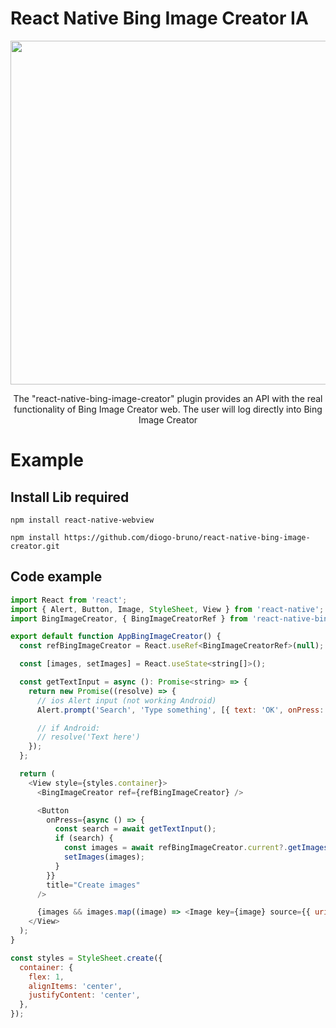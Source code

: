 # React Native Bing Image Creator IA

<div style="text-align: center">
<img src="https://github.com/diogo-bruno/react-native-bing-image-creator/assets/11491923/10d883f2-aa30-4434-b840-1e9d49d32924" width="550" />
</div>

<p style="text-align: center">
The "react-native-bing-image-creator" plugin provides an API with the real functionality of Bing Image Creator web. The user will log directly into Bing Image Creator
</p>

# Example

## Install Lib required
```ssh
npm install react-native-webview
```

```ssh
npm install https://github.com/diogo-bruno/react-native-bing-image-creator.git
```

## Code example
```javascript
import React from 'react';
import { Alert, Button, Image, StyleSheet, View } from 'react-native';
import BingImageCreator, { BingImageCreatorRef } from 'react-native-bing-image-creator';

export default function AppBingImageCreator() {
  const refBingImageCreator = React.useRef<BingImageCreatorRef>(null);

  const [images, setImages] = React.useState<string[]>();

  const getTextInput = async (): Promise<string> => {
    return new Promise((resolve) => {
      // ios Alert input (not working Android)
      Alert.prompt('Search', 'Type something', [{ text: 'OK', onPress: (value) => resolve(`${value}`) }], 'plain-text');

      // if Android:
      // resolve('Text here')
    });
  };

  return (
    <View style={styles.container}>
      <BingImageCreator ref={refBingImageCreator} />

      <Button
        onPress={async () => {
          const search = await getTextInput();
          if (search) {
            const images = await refBingImageCreator.current?.getImages(`${search}`);
            setImages(images);
          }
        }}
        title="Create images"
      />

      {images && images.map((image) => <Image key={image} source={{ uri: image }} style={{ width: 100, height: 100 }} />)}
    </View>
  );
}

const styles = StyleSheet.create({
  container: {
    flex: 1,
    alignItems: 'center',
    justifyContent: 'center',
  },
});
```
